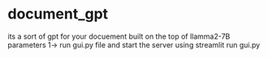 # document_gpt
its a sort of gpt for your docuement built on the top of llamma2-7B parameters
1-> run gui.py file and start the server using streamlit run gui.py

